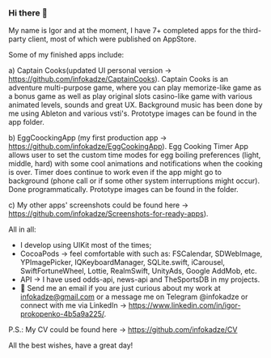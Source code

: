 ### Hi there 👋

My name is Igor and at the moment, I have 7+ completed apps for the third-party client, most of which were published on AppStore.

Some of my finished apps include:

a) Captain Cooks(updated UI personal version -> https://github.com/infokadze/CaptainCooks).
Captain Cooks is an adventure multi-purpose game, where you can play memorize-like game as a bonus game as well as play original slots casino-like game with various animated levels, sounds and great UX. Background music has been done by me using Ableton and various vsti's.
Prototype images can be found in the app folder.
  
b) EggCoockingApp (my first production app -> https://github.com/infokadze/EggCookingApp).
Egg Cooking Timer App allows user to set the custom time modes for egg boiling preferences (light, middle, hard) with some cool animations and notifications  when the cooking is over. Timer does continue to work even if the app might go to background (phone call or if some other system interruptions might occur). Done programmatically.
Prototype images can be found in the folder.

c) My other apps' screenshots could be found here -> https://github.com/infokadze/Screenshots-for-ready-apps).

All in all:
- I develop using UIKit most of the times; 
- CocoaPods -> feel comfortable with such as: FSCalendar, SDWebImage, YPImagePicker, IQKeyboardManager, SQLite.swift, iCarousel, SwiftFortuneWheel, Lottie, RealmSwift, UnityAds, Google AddMob, etc.
- API ->  I have used odds-api, news-api and TheSportsDB in my projects.
- 💬 Send me an email if you are just curious about my work at infokadze@gmail.com or a message me on Telegram @infokadze or connect with me via LinkedIn -> https://www.linkedin.com/in/igor-prokopenko-4b5a9a225/.

P.S.: My CV could be found here -> https://github.com/infokadze/CV

All the best wishes, have a great day!
